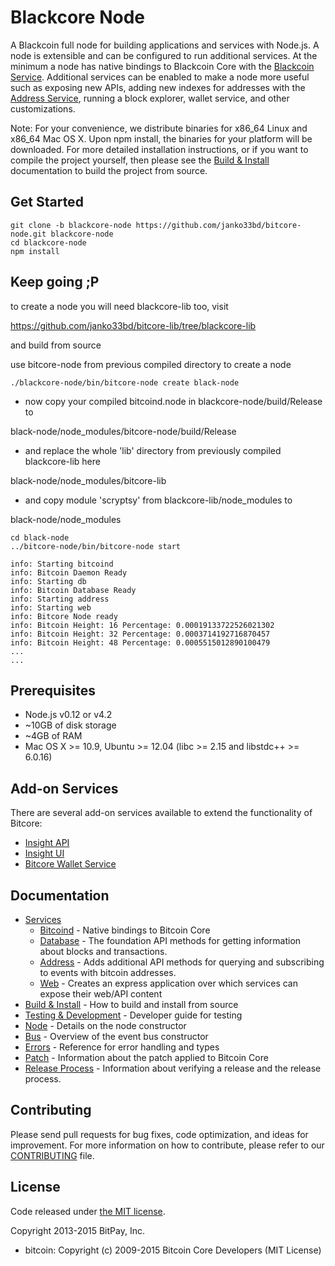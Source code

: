 Blackcore Node
============

A Blackcoin full node for building applications and services with Node.js. A node is extensible and can be configured to run additional services. At the minimum a node has native bindings to Blackcoin Core with the [Blackcoin Service](docs/services/bitcoind.md). Additional services can be enabled to make a node more useful such as exposing new APIs, adding new indexes for addresses with the [Address Service](docs/services/address.md), running a block explorer, wallet service, and other customizations.

Note: For your convenience, we distribute binaries for x86_64 Linux and x86_64 Mac OS X. Upon npm install, the binaries for your platform will be downloaded. For more detailed installation instructions, or if you want to compile the project yourself, then please see the [Build & Install](docs/build.md) documentation to build the project from source.

## Get Started
```
git clone -b blackcore-node https://github.com/janko33bd/bitcore-node.git blackcore-node
cd blackcore-node
npm install
```
## Keep going ;P
to create a node you will need blackcore-lib too, visit


https://github.com/janko33bd/bitcore-lib/tree/blackcore-lib


and build from source


use bitcore-node from previous compiled directory to create a node
```
./blackcore-node/bin/bitcore-node create black-node
```
- now copy your compiled bitcoind.node in blackcore-node/build/Release to 

black-node/node_modules/bitcore-node/build/Release

- and replace the whole 'lib' directory from previously compiled blackcore-lib here 

black-node/node_modules/bitcore-lib

- and copy module 'scryptsy' from blackcore-lib/node_modules to 

black-node/node_modules

```
cd black-node
../bitcore-node/bin/bitcore-node start

info: Starting bitcoind
info: Bitcoin Daemon Ready
info: Starting db
info: Bitcoin Database Ready
info: Starting address
info: Starting web
info: Bitcore Node ready
info: Bitcoin Height: 16 Percentage: 0.00019133722526021302
info: Bitcoin Height: 32 Percentage: 0.0003714192716870457
info: Bitcoin Height: 48 Percentage: 0.0005515012890100479
...
...
```

## Prerequisites

- Node.js v0.12 or v4.2
- ~10GB of disk storage
- ~4GB of RAM
- Mac OS X >= 10.9, Ubuntu >= 12.04 (libc >= 2.15 and libstdc++ >= 6.0.16)

## Add-on Services

There are several add-on services available to extend the functionality of Bitcore:

- [Insight API](https://github.com/bitpay/insight-api/tree/v0.3.0)
- [Insight UI](https://github.com/bitpay/insight/tree/v0.3.0)
- [Bitcore Wallet Service](https://github.com/bitpay/bitcore-wallet-service)

## Documentation

- [Services](docs/services.md)
  - [Bitcoind](docs/services/bitcoind.md) - Native bindings to Bitcoin Core
  - [Database](docs/services/db.md) - The foundation API methods for getting information about blocks and transactions.
  - [Address](docs/services/address.md) - Adds additional API methods for querying and subscribing to events with bitcoin addresses.
  - [Web](docs/services/web.md) - Creates an express application over which services can expose their web/API content
- [Build & Install](docs/build.md) - How to build and install from source
- [Testing & Development](docs/testing.md) - Developer guide for testing
- [Node](docs/node.md) - Details on the node constructor
- [Bus](docs/bus.md) - Overview of the event bus constructor
- [Errors](docs/errors.md) - Reference for error handling and types
- [Patch](docs/patch.md) - Information about the patch applied to Bitcoin Core
- [Release Process](docs/release.md) - Information about verifying a release and the release process.

## Contributing

Please send pull requests for bug fixes, code optimization, and ideas for improvement. For more information on how to contribute, please refer to our [CONTRIBUTING](https://github.com/bitpay/bitcore/blob/master/CONTRIBUTING.md) file.

## License

Code released under [the MIT license](https://github.com/bitpay/bitcore-node/blob/master/LICENSE).

Copyright 2013-2015 BitPay, Inc.

- bitcoin: Copyright (c) 2009-2015 Bitcoin Core Developers (MIT License)
